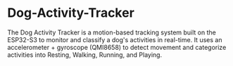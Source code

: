 # Dog-Activity-Tracker
The Dog Activity Tracker is a motion-based tracking system built on the ESP32-S3 to monitor and classify a dog's activities in real-time. It uses an accelerometer + gyroscope (QMI8658) to detect movement and categorize activities into Resting, Walking, Running, and Playing.
